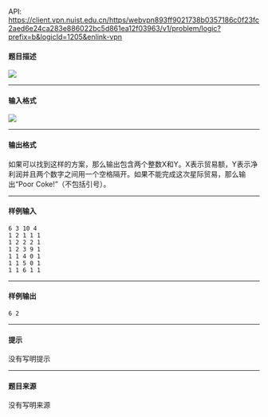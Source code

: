 API: https://client.vpn.nuist.edu.cn/https/webvpn893ff9021738b0357186c0f23fc2aed6e24ca283e886022bc5d861ea12f03963/v1/problem/logic?prefix=b&logicId=1205&enlink-vpn

#### 题目描述

![](../file/1205_0.jpg)

---

#### 输入格式

![](../file/1205_0.jpg)

---

#### 输出格式

如果可以找到这样的方案，那么输出包含两个整数X和Y。X表示贸易额，Y表示净利润并且两个数字之间用一个空格隔开。如果不能完成这次星际贸易，那么输出“Poor Coke!”（不包括引号）。

---

#### 样例输入
```
6 3 10 4                                  
1 2 1 1 1
1 2 2 2 1
1 2 3 9 1
1 1 4 0 1
1 1 5 0 1
1 1 6 1 1

```

---

#### 样例输出
```
6 2
```

---

#### 提示

没有写明提示

---

#### 题目来源

没有写明来源